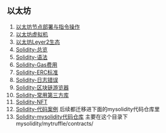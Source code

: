 ## 以太坊

1. [以太坊节点部署与指令操作](./node.md)
2. [以太坊虚拟机](./evm.md)
3. [以太坊Leyer2生态](./layer2.md)
4. [Solidity-总览](./contract/solidity.md)
5. [Solidity-语法](./contract/grammer.md)
6. [Solidity-Gas费用](./contract/cost.md)
7. [Solidity-ERC标准](./contract/ERC.md)
8. [Solidity-日志错误](./contract/error.md)
9. [Solidity-区块链游览器](./contract/explorer.md)
10. [Solidity-常用第三方库](./contract/library.md)
11. [Solidity-NFT](./contract/library.md)
12. [Solidity-代码案例](./contract-code/)  后续都迁移进下面的mysolidity代码仓库里
13. [Solidity-mysolidity代码仓库](https://github.com/garysdevil/mysolidity)  主要在这个目录下 mysolidity/mytruffle/contracts/